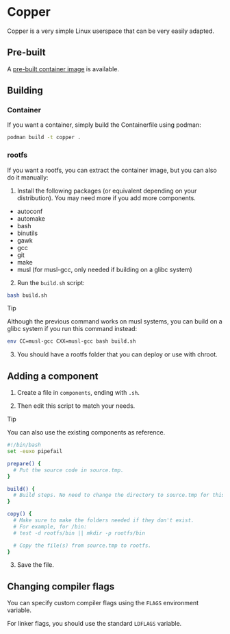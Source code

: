 # Copper

Copper is a very simple Linux userspace that can be very easily adapted.

## Pre-built

A [pre-built container image](https://github.com/charles19132/copper/pkgs/container/copper) is available.

## Building

### Container

If you want a container, simply build the Containerfile using podman:

```sh
podman build -t copper .
```

### rootfs

If you want a rootfs, you can extract the container image, but you can also do it manually:

1. Install the following packages (or equivalent depending on your distribution). You may need more if you add more components.

- autoconf
- automake
- bash
- binutils
- gawk
- gcc
- git
- make
- musl (for musl-gcc, only needed if building on a glibc system)

2. Run the `build.sh` script:

```sh
bash build.sh
```

> [!TIP]
> Although the previous command works on musl systems, you can build on a glibc system if you run this command instead:
> ```sh
> env CC=musl-gcc CXX=musl-gcc bash build.sh
> ```

3. You should have a rootfs folder that you can deploy or use with chroot.

## Adding a component

1. Create a file in `components`, ending with `.sh`.

2. Then edit this script to match your needs.

> [!TIP]
> You can also use the existing components as reference.

```bash
#!/bin/bash
set -euxo pipefail

prepare() {
  # Put the source code in source.tmp.
}

build() {
  # Build steps. No need to change the directory to source.tmp for this step.
}

copy() {
  # Make sure to make the folders needed if they don't exist.
  # For example, for /bin:
  # test -d rootfs/bin || mkdir -p rootfs/bin

  # Copy the file(s) from source.tmp to rootfs.
}
```

3. Save the file.

## Changing compiler flags

You can specify custom compiler flags using the `FLAGS` environment variable.

For linker flags, you should use the standard `LDFLAGS` variable.
